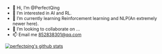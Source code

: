 - 👋 Hi, I’m @PerfectQing
- 👀 I’m interested in AI and RL.
- 🌱 I’m currently learning Reinforcement learning and NLP(An extremely newer here).
- 💞️ I’m looking to collaborate on ...
- 📫 Email me 852838301@qq.com
<!---
PerfectQing/PerfectQing is a ✨ special ✨ repository because its `README.md` (this file) appears on your GitHub profile.
You can click the Preview link to take a look at your changes.
--->
[![perfectqing's github stats](https://github-readme-stats.vercel.app/api?username=perfectqing "![perfectqing's github stats")](https://github.com/perfectqing/github-readme-stats)

